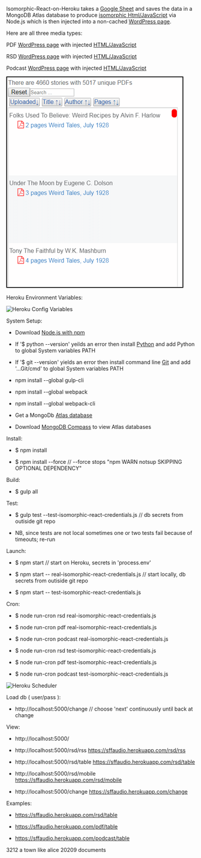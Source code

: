 
Isomorphic-React-on-Heroku takes a [Google Sheet](https://docs.google.com/spreadsheets/d/17TwPecDRNw5JS9_WT6t3cl40e5M46z8ALwnvFalHDZc)
 and saves the data in a MongoDB Atlas database to produce [isomorphic Html/JavaScript](https://sffaudio.herokuapp.com/pdf/table) via Node.js which is then injected into a non-cached [WordPress page](http://www.sffaudio.com/public-domain-pdf-page/).

Here are all three media types: 

PDF [WordPress page](http://www.sffaudio.com/public-domain-pdf-page/) with injected [HTML/JavaScript](https://sffaudio.herokuapp.com/pdf/table)

RSD [WordPress page](http://www.sffaudio.com/reading-short-and-deep/) with injected [HTML/JavaScript](https://sffaudio.herokuapp.com/rsd/table)

Podcast [WordPress page](http://www.sffaudio.com/the-sffaudio-podcast/)  with injected [HTML/JavaScript](https://sffaudio.herokuapp.com/podcast/table)

![Output](images/isometric-react.png)

Heroku Environment Variables:

![Heroku Config Variables](https://raw.githubusercontent.com/steenhansen/testiso/master/images/heroku_settings_config_vars.png)

System Setup:

- Download [Node.js with npm](https://nodejs.org/en/download/)

- If '$ python --version' yeilds an error then install [Python](https://www.python.org/downloads/windows/)
	and add Python to global System variables PATH

- If '$ git --version' yields an error then install command line [Git](https://gitforwindows.org/)
    		and add '...Git/cmd' to global System variables PATH
    
- npm install --global gulp-cli
- npm install --global webpack 
- npm install --global webpack-cli  
    
- Get a MongoDb [Atlas database](https://www.mongodb.com/cloud/atlas)

- Download [MongoDB Compass](https://www.mongodb.com/try/download/compass) to view Atlas databases

Install:

- $ npm install

- $ npm install --force            // --force stops "npm WARN notsup SKIPPING OPTIONAL DEPENDENCY"


Build:
 
- $ gulp all

Test:

- $ gulp test --test-isomorphic-react-credentials.js    // db secrets from outiside git repo

- NB, since tests are not local sometimes one or two tests fail because of timeouts; re-run

Launch:

- $ npm start                                   // start on Heroku, secrets in 'process.env'

- $ npm start --  real-isomorphic-react-credentials.js        // start locally, db secrets from outiside git repo
    
- $ npm start --  test-isomorphic-react-credentials.js       

Cron:

- $ node run-cron rsd     real-isomorphic-react-credentials.js

- $ node run-cron pdf     real-isomorphic-react-credentials.js

- $ node run-cron podcast real-isomorphic-react-credentials.js
    
- $ node run-cron rsd     test-isomorphic-react-credentials.js

- $ node run-cron pdf     test-isomorphic-react-credentials.js

- $ node run-cron podcast test-isomorphic-react-credentials.js

![Heroku Scheduler](https://raw.githubusercontent.com/steenhansen/testiso/master/images/heroku_cron.png)


Load db ( user/pass ):

- http://localhost:5000/change    // choose 'next' continuously until back at change

View:

- http://localhost:5000/
    
- http://localhost:5000/rsd/rss     https://sffaudio.herokuapp.com/rsd/rss
    
- http://localhost:5000/rsd/table   https://sffaudio.herokuapp.com/rsd/table
    
- http://localhost:5000/rsd/mobile  https://sffaudio.herokuapp.com/rsd/mobile
    
- http://localhost:5000/change      https://sffaudio.herokuapp.com/change      

Examples:

- https://sffaudio.herokuapp.com/rsd/table       
    
- https://sffaudio.herokuapp.com/pdf/table    
    
- https://sffaudio.herokuapp.com/podcast/table  






 3212 a town like alice
 20209 documents
